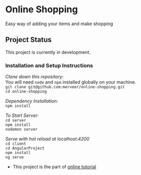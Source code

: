 # Online Shopping 
Easy way of adding your items and make shopping 

## Project Status
This project is currently in development. 

### Installation and Setup Instructions

*Clone down this repository:*    
You will need `node` and `npm` installed globally on your machine.  
```git clone git@github.com:merveer/online-shopping.git```    
```cd online-shopping```  

*Dependency Installation:*   
```npm install```

*To Start Server:*  
```cd server```  
```npm install```  
```nodemon server```  

*Serve with hot reload at localhost:4200*  
  ```cd client```  
  ```cd AngularProject```  
  ```npm install```  
  ```ng serve```  

* This project is the part of [online tutorial](https://www.udemy.com/build-amazon-clone-angular5-node/)
